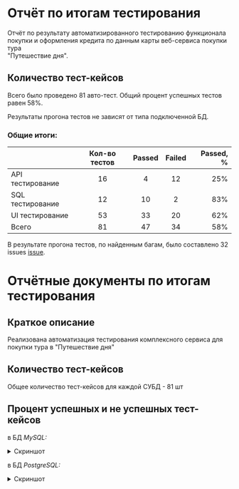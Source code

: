 # Отчёт по итогам тестирования

Отчёт по результату автоматизированного тестированию функционала покупки и оформления кредита по данным карты веб-сервиса покупки тура  
"Путешествие дня".

## Количество тест-кейсов

Всего было проведено 81 авто-тест. Общий процент успешных тестов равен 58%.

Результаты прогона тестов не зависят от типа подключенной БД.

### Общие итоги:

|                  | Кол-во тестов | Passed | Failed | Passed, % |
|:-----------------|:-------------:|:------:|:------:|----------:|
| API тестирование |      16       |   4    |   12   |    25%    |
| SQL тестирование |      12       |   10   |   2    |    83%    |
| UI тестирование  |      53       |   33   |   20   |    62%    |
| Всего            |      81       |   47   |   34   |    58%    |

В результате прогона тестов, по найденным багам, было составлено 32 issues [issue](https://github.com/cptHenryMorgan/diplom_project/issues). 

# Отчётные документы по итогам тестирования

## Краткое описание
Реализована автоматизация тестирования комплексного сервиса для покупки тура в "Путешествие дня"

## Количество тест-кейсов
Общее количество тест-кейсов для каждой СУБД - 81 шт

## Процент успешных и не успешных тест-кейсов
в БД *MySQL:*

<details>
<summary>Скриншот</summary>

![Report MySQL 1](https://github.com/cptHenryMorgan/diplom_project/assets/114022588/af9d1eaf-4090-4cab-bc67-32e85d8f20fd)
![Report MySQL 2](https://github.com/cptHenryMorgan/diplom_project/assets/114022588/329098dd-369c-4055-a731-d1c1bc38cff3)
![Report MySQL 3](https://github.com/cptHenryMorgan/diplom_project/assets/114022588/1b64ae05-aa97-417a-8dcd-ff7626b76d8a)
![Report MySQL 4](https://github.com/cptHenryMorgan/diplom_project/assets/114022588/39efdd76-c8ad-42f1-bfdf-d3644ac9968a)
![Report MySQL 5](https://github.com/cptHenryMorgan/diplom_project/assets/114022588/f19de451-43c2-4b0e-8ee7-4be36c0b128a)
![Report MySQL 6](https://github.com/cptHenryMorgan/diplom_project/assets/114022588/b77a85a0-fa45-4d6b-aece-8502b11550aa)
![Report MySQL 7](https://github.com/cptHenryMorgan/diplom_project/assets/114022588/22cee140-4f41-4557-9faa-9fd60ac1be75)
</details>

в БД *PostgreSQL:*

<details>
<summary>Скриншот</summary>

![Report PostgresSQL 1](https://github.com/cptHenryMorgan/diplom_project/assets/114022588/f9a25823-bfc5-4f97-ba36-933758793058)
![Report PostgresSQL 2](https://github.com/cptHenryMorgan/diplom_project/assets/114022588/de8ecbab-e0c0-4cc6-84f7-7e6a032bf393)
![Report PostgresSQL 3](https://github.com/cptHenryMorgan/diplom_project/assets/114022588/ff927135-7264-4e23-875a-085d1dc98cd0)
![Report PostgresSQL 4](https://github.com/cptHenryMorgan/diplom_project/assets/114022588/9e88e692-8fd3-41b8-92b5-aeb78b671ff7)
![Report PostgresSQL 5](https://github.com/cptHenryMorgan/diplom_project/assets/114022588/bf9d9737-3f4a-41de-9bff-6b458572a55a)
![Report PostgresSQL 6](https://github.com/cptHenryMorgan/diplom_project/assets/114022588/a375d75c-5be4-45de-be4c-91eceeff1112)
![Report PostgresSQL 7](https://github.com/cptHenryMorgan/diplom_project/assets/114022588/c7c15eb4-2d0c-4074-814b-b2aff3c8393d)

</details>
